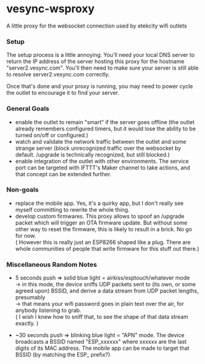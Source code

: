 # vesync-wsproxy
A little proxy for the websocket connection used by etekcity wifi outlets

### Setup

The setup process is a little annoying. You'll need your local DNS server to return 
the IP address of the server hosting this proxy for the hostname "server2.vesync.com".
You'll then need to make sure your server is still able to resolve server2.vesync.com correctly.  

Once that's done and your proxy is running, you may need to power cycle the outlet to encourage it 
to find your server.

### General Goals
- enable the outlet to remain "smart" if the server goes offline (the outlet already remembers configured timers, but it would lose the ability to be turned on/off or configured.)  
- watch and validate the network traffic between the outlet and some strange server (block unrecognized traffic over the websocket by default. /upgrade is technically recognized, but still blocked.)  
- enable integration of the outlet with other environments. The service port can be targeted with IFTTT's Maker channel to take actions, and that concept can be extended further.

### Non-goals
- replace the mobile app. Yes, it's a quirky app, but I don't really see myself committing to rewrite the whole thing.  
- develop custom firmwares. This proxy allows to spoof an /upgrade packet which will trigger an OTA firmware update. But without some other way to reset the firmware, this is likely to result in a brick. No go for now.  
( However this is really just an ESP8266 shaped like a plug. There are whole communities of people that write firmware for this stuff out there.)

### Miscellaneous Random Notes

- 5 seconds push => solid blue light = airkiss/esptouch/whatever mode  
  -> in this mode, the device sniffs UDP packets sent to (its own, or some agreed upon) BSSID, and derive a data stream from UDP packet lengths, presumably  
  -> that means your wifi password goes in plain text over the air, for anybody listening to grab.  
  ( I wish I knew how to sniff that, to see the shape of that data stream exactly. )

- ~30 seconds push => blinking blue light = "APN" mode. The device broadcasts a BSSID named "ESP\_xxxxxx" where xxxxxx are the last digits of its MAC address. The mobile app can be made to target that BSSID (by matching the ESP\_ prefix?)


